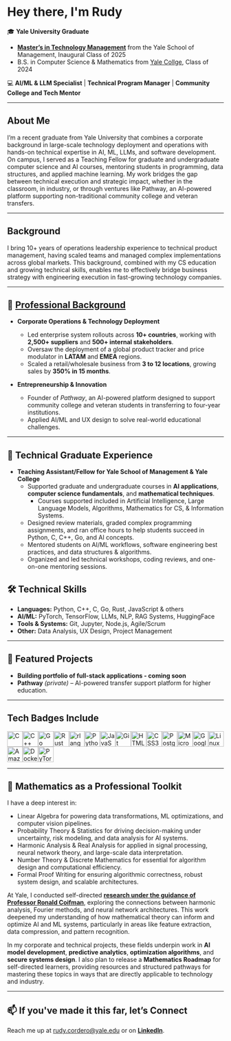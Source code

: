 # Hey there, I'm Rudy

🎓 **Yale University Graduate**  
- **[Master’s in Technology Management](https://som.yale.edu/programs/masters-technology-management)** from the Yale School of Management, Inaugural Class of 2025
- B.S. in Computer Science & Mathematics from [Yale Collge](https://yalecollege.yale.edu/), Class of 2024

💻 **AI/ML & LLM Specialist** | **Technical Program Manager** | **Community College and Tech Mentor**  

---

## About Me
I’m a recent graduate from Yale University that combines a corporate background in large-scale technology deployment and operations with hands-on technical expertise in AI, ML, LLMs, and software development. On campus, I served as a Teaching Fellow for graduate and undergraduate computer science and AI courses, mentoring students in programming, data structures, and applied machine learning. My work bridges the gap between technical execution and strategic impact, whether in the classroom, in industry, or through ventures like Pathway, an AI-powered platform supporting non-traditional community college and veteran transfers.

---

## Background  
I bring 10+ years of operations leadership experience to technical product management, having scaled teams and managed complex implementations across global markets. This background, combined with my CS education and growing technical skills, enables me to effectively bridge business strategy with engineering execution in fast-growing technology companies.

---

## 💼 [Professional Background](https://www.linkedin.com/in/rudy-cordero/)
- **Corporate Operations & Technology Deployment**  
  - Led enterprise system rollouts across **10+ countries**, working with **2,500+ suppliers** and **500+ internal stakeholders**.  
  - Oversaw the deployment of a global product tracker and price modulator in **LATAM** and **EMEA** regions.  
  - Scaled a retail/wholesale business from **3 to 12 locations**, growing sales by **350% in 15 months**.

- **Entrepreneurship & Innovation**  
  - Founder of *Pathway*, an AI-powered platform designed to support community college and veteran students in transferring to four-year institutions.  
  - Applied AI/ML and UX design to solve real-world educational challenges.

---

## 🤖 Technical Graduate Experience
- **Teaching Assistant/Fellow for Yale School of Management & Yale College**  
  - Supported graduate and undergraduate courses in **AI applications**, **computer science fundamentals**, and **mathematical techniques**.
    - Courses supported included in Artificial Intelligence, Large Language Models, Algorithms, Mathematics for CS, & Information Systems.
  - Designed review materials, graded complex programming assignments, and ran office hours to help students succeed in Python, C, C++, Go, and AI concepts.  
  - Mentored students on AI/ML workflows, software engineering best practices, and data structures & algorithms.  
  - Organized and led technical workshops, coding reviews, and one-on-one mentoring sessions.

## 🛠 Technical Skills
- **Languages:** Python, C++, C, Go, Rust, JavaScript & others
- **AI/ML:** PyTorch, TensorFlow, LLMs, NLP, RAG Systems, HuggingFace  
- **Tools & Systems:** Git, Jupyter, Node.js, Agile/Scrum  
- **Other:** Data Analysis, UX Design, Project Management

---

## 📌 Featured Projects
- **Building portfolio of full-stack applications - coming soon** 
- **Pathway** *(private)* – AI-powered transfer support platform for higher education.

---

## Tech Badges Include
<p align="left">
<a href="https://docs.microsoft.com/en-us/cpp/?view=msvc-170" target="_blank" rel="noreferrer"><img src="https://raw.githubusercontent.com/danielcranney/readme-generator/main/public/icons/skills/c-colored.svg" alt="C" title="C" width="36" height="36" /></a><a href="https://docs.microsoft.com/en-us/cpp/?view=msvc-170" target="_blank" rel="noreferrer"><img src="https://raw.githubusercontent.com/danielcranney/readme-generator/main/public/icons/skills/cplusplus-colored.svg" alt="C++" title="C++" width="36" height="36" /></a><a href="https://go.dev/doc/" target="_blank" rel="noreferrer"><img src="https://raw.githubusercontent.com/danielcranney/readme-generator/main/public/icons/skills/go-colored.svg" alt="Go" title="Go" width="36" height="36" /></a><a href="https://www.rust-lang.org/" target="_blank" rel="noreferrer"><img src="https://raw.githubusercontent.com/danielcranney/readme-generator/main/public/icons/skills/rust-colored-dark.svg" alt="Rust" title="Rust" width="36" height="36" /></a><a href="https://www.r-project.org/" target="_blank" rel="noreferrer"><img src="https://raw.githubusercontent.com/danielcranney/readme-generator/main/public/icons/skills/rlang-colored.svg" alt="rlang" title="rlang" width="36" height="36" /></a><a href="https://www.python.org/" target="_blank" rel="noreferrer"><img src="https://raw.githubusercontent.com/danielcranney/readme-generator/main/public/icons/skills/python-colored.svg" alt="Python" title="Python" width="36" height="36" /></a><a href="https://developer.mozilla.org/en-US/docs/Web/JavaScript" target="_blank" rel="noreferrer"><img src="https://raw.githubusercontent.com/danielcranney/readme-generator/main/public/icons/skills/javascript-colored.svg" alt="JavaScript" title="JavaScript" width="36" height="36" /></a><a href="https://git-scm.com/" target="_blank" rel="noreferrer"><img src="https://raw.githubusercontent.com/danielcranney/readme-generator/main/public/icons/skills/git-colored.svg" alt="Git" title="Git" width="36" height="36" /></a><a href="https://developer.mozilla.org/en-US/docs/Glossary/HTML5" target="_blank" rel="noreferrer"><img src="https://raw.githubusercontent.com/danielcranney/readme-generator/main/public/icons/skills/html5-colored.svg" alt="HTML5" title="HTML5" width="36" height="36" /></a><a href="https://www.w3.org/TR/CSS/#css" target="_blank" rel="noreferrer"><img src="https://raw.githubusercontent.com/danielcranney/readme-generator/main/public/icons/skills/css3-colored.svg" alt="CSS3" title="CSS3" width="36" height="36" /></a><a href="https://www.postgresql.org/" target="_blank" rel="noreferrer"><img src="https://raw.githubusercontent.com/danielcranney/readme-generator/main/public/icons/skills/postgresql-colored.svg" alt="PostgreSQL" title="PostgreSQL" width="36" height="36" /></a><a href="https://portal.azure.com/" target="_blank" rel="noreferrer"><img src="https://raw.githubusercontent.com/danielcranney/readme-generator/main/public/icons/skills/azure-colored.svg" alt="Microsoft Azure" title="Microsoft Azure" width="36" height="36" /></a><a href="https://cloud.google.com/" target="_blank" rel="noreferrer"><img src="https://raw.githubusercontent.com/danielcranney/readme-generator/main/public/icons/skills/googlecloud-colored.svg" alt="Google Cloud" title="Google Cloud" width="36" height="36" /></a><a href="https://www.linux.org" target="_blank" rel="noreferrer"><img src="https://raw.githubusercontent.com/danielcranney/readme-generator/main/public/icons/skills/linux-colored.svg" alt="Linux" title="Linux" width="36" height="36" /></a><a href="https://aws.amazon.com" target="_blank" rel="noreferrer"><img src="https://raw.githubusercontent.com/danielcranney/readme-generator/main/public/icons/skills/aws-colored-dark.svg" alt="Amazon Web Services" title="Amazon Web Services" width="36" height="36" /></a><a href="https://www.docker.com/" target="_blank" rel="noreferrer"><img src="https://raw.githubusercontent.com/danielcranney/readme-generator/main/public/icons/skills/docker-colored.svg" alt="Docker" title="Docker" width="36" height="36" /></a><a href="https://pytorch.org/" target="_blank" rel="noreferrer"><img src="https://raw.githubusercontent.com/danielcranney/readme-generator/main/public/icons/skills/pytorch-colored.svg" alt="PyTorch" title="PyTorch" width="36" height="36" /></a>
</p>

---

## 🧮 Mathematics as a Professional Toolkit
I have a deep interest in:  
- Linear Algebra for powering data transformations, ML optimizations, and computer vision pipelines.  
- Probability Theory & Statistics for driving decision-making under uncertainty, risk modeling, and data analysis for AI systems.  
- Harmonic Analysis & Real Analysis for applied in signal processing, neural network theory, and large-scale data interpretation.  
- Number Theory & Discrete Mathematics for essential for algorithm design and computational efficiency.  
- Formal Proof Writing for ensuring algorithmic correctness, robust system design, and scalable architectures.  

At Yale, I conducted self-directed **[research under the guidance of Professor Ronald Coifman](https://math.yale.edu/news/2023-math-student-prizes)**, exploring the connections between harmonic analysis, Fourier methods, and neural network architectures. This work deepened my understanding of how mathematical theory can inform and optimize AI and ML systems, particularly in areas like feature extraction, data compression, and pattern recognition.

In my corporate and technical projects, these fields underpin work in **AI model development**, **predictive analytics**, **optimization algorithms**, and **secure systems design**. I also plan to release a **Mathematics Roadmap** for self-directed learners, providing resources and structured pathways for mastering these topics in ways that are directly applicable to technology and industry.

---


## 📫 If you've made it this far, let’s Connect
Reach me up at rudy.cordero@yale.edu or on **[LinkedIn](https://www.linkedin.com/in/rudy-cordero/)**.
